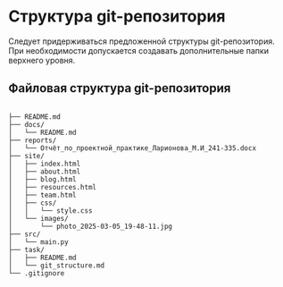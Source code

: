 # Структура git-репозитория

Следует придерживаться предложенной структуры git-репозитория. При необходимости допускается создавать дополнительные папки верхнего уровня.

## Файловая структура git-репозитория

```plaintext

├── README.md
├── docs/
│   └── README.md  
├── reports/ 
│   └── Отчёт_по_проектной_практике_Ларионова_М.И_241-335.docx
├── site/
│   ├── index.html
│   ├── about.html
│   ├── blog.html
│   ├── resources.html
│   ├── team.html
│   ├── css/
│   │   └── style.css
│   └── images/
│       └── photo_2025-03-05_19-48-11.jpg
├── src/
│   └── main.py
├── task/
│   ├── README.md
│   └── git_structure.md
└── .gitignore
```

